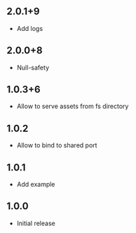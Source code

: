 ## 2.0.1+9

- Add logs

## 2.0.0+8

- Null-safety

## 1.0.3+6

- Allow to serve assets from fs directory

## 1.0.2

- Allow to bind to shared port

## 1.0.1

- Add example

## 1.0.0

- Initial release
